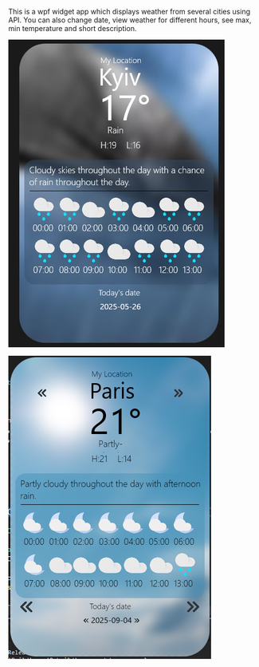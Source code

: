This is a wpf widget app which displays weather from several cities using API. You can also change date, view weather for different hours, see max, min temperature and short description. 

![Kyiv weather](kyiv.jpg)

![Paris weather](paris.png)

